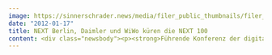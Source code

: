 ```yaml
---
image: https://sinnerschrader.news/media/filer_public_thumbnails/filer_public/42/f3/42f34ed9-d3d7-41ef-a15f-b5fbab128cd8/varfoldersdjk8pxf42x64d8fxslz8jcc8fc0000gnttmpnnuglu__480x288_q85_crop_subsampling-2_upscale.jpg
date: "2012-01-17"
title: NEXT Berlin, Daimler und WiWo küren die NEXT 100
content: <div class="newsbody"><p><strong>Führende Konferenz der digitalen Wirtschaft, Pionier des Automobilbaus und größtes deutsches Wirtschaftsmagazin suchen Deutschlands digitale Trendsetter</strong></p><p>Worüber werden wir morgen lachen? Wo uns treffen? Wie kommunizieren und worüber? Wie reisen oder shoppen? Entrepreneure, Kreative, Business Developer und Investoren beeinflussen mit ihren visionären Ideen, wie sich unser aller Alltag morgen gestaltet. Die führende Konferenz der digitalen Wirtschaft NEXT Berlin und das größte deutsche Wirtschaftsmagazin WirtschaftsWoche suchen mit Unterstützung des Bereichs Business<br/>Innovation der Daimler AG Deutschlands digitale Vorreiter&#58; die NEXT 100.</p><p>Die hundert wichtigsten Persönlichkeiten werden mit Hilfe der digitalen Community in diesem Frühjahr gekürt. Viele von ihnen werden bei der NEXT Berlin 2012 am 8. und 9. Mai in der STATION-Berlin zu erleben sein. Tickets für die Konferenz gehen am 18. Januar in den regulären Verkauf.</p><p><strong>Die digitale Community wählt ihre NEXT 100</strong></p><p>Ihrem langjährigen Credo entsprechend lädt die NEXT Berlin zusammen mit Daimler und WirtschaftsWoche erneut die Internet-Community ein, die Rangliste mitzugestalten. Bis zum 31. Januar ist jeder Interessierte aufgerufen, Vorschläge auf der neugestalteten Website nextberlin.eu einzureichen und bis Ende Februar für seine Lieblinge abzustimmen.</p><p>Unter den ersten Nominierten finden sich so illustre Persönlichkeiten wie Skype-Gründer und Vordenker Morten Lund, Soundcloud-Mastermind Alexander Ljung und Felix Petersen, der Mitbegründer des spaßigen Meinungsforums Amen. Eine dreiköpfige Expertenjury wird die NEXT 100 aus der Nominiertenliste auswählen, die WirtschaftsWoche wird sie zur NEXT Berlin 2012 bekanntgeben. Die Gewinner werden als Sprecher oder Gäste bei der NEXT12 zugegen sein.</p><p><strong>Die digitale Wirtschaft trifft sich zur NEXT Berlin 2012</strong></p><p>Die NEXT Berlin ist auch 2012 ein Highlight von Europas größtem Festival der Digitalszene, der Berlin Web Week (2. bis 9. Mai 2012). Organisiert von der führenden Digitalagentur SinnerSchrader wird die NEXT Berlin die Berlin Web Week am 8. und 9. Mai abschließen. Rund 2.000 Meinungsführer aus dem Bereich der digitalen Wirtschaft werden sich zum Networking treffen und an Vorträgen oder Workshops zur Zukunft unserer digitalen Umwelt teilnehmen.</p><p>Das Programm ist unterteilt in die sechs Sparten Technology, Creative, Start-ups, Mobile, Fashion und Experience, die jeweils von hochkarätigen Professionals kuratiert werden. Zusätzlich werden im Keynote Track renommierte Sprecher auf der Bühne erwartet.</p><p><strong>Frühbuchertickets für die NEXT Berlin 2012 erhältlich</strong></p><p>Der Ticketverkauf startet am 18. Januar um 10 Uhr. Frühbuchertickets gehen für vergünstigte 690 Euro (zzgl. Buchungskosten und MwSt.) in den Verkauf, solange der Vorrat reicht. Anschließend gelten die gestaffelten Ticketpreise, für Studenten, Start-ups oder Young Professionals gelten Nachlässe.</p><p>Tickets für die NEXT Berlin und weitere Informationen zur Konferenz und den NEXT 100 gibt es auf <a href="http&#58;//nextberlin.eu/?cid=NEXT12-100-PM">nextberlin.eu</a>.</p><p><strong>Über SinnerSchrader</strong><br/>SinnerSchrader gehört zu den führenden Digitalagenturen in Europa. SinnerSchrader entwickelt interaktive Strategien, Plattformen und Applikationen, die radikale Beziehungen zwischen Konsumenten und Marken schaffen. In der SinnerSchrader-Gruppe arbeiten über 400 Mitarbeiter an den Standorten Hamburg, Frankfurt am Main, Berlin und Hannover für Kunden wie Allianz, TUI, Tchibo, simyo, REWE, comdirect bank, PPR Group, OTTO und Steigenberger. SinnerSchrader wurde 1996 gegründet und ist seit 1999 börsennotiert.</p><p><strong>Über WirtschaftsWoche</strong><br/>Die WirtschaftsWoche ist das große aktuelle Wirtschaftsmagazin für Entscheider in Deutschland. Rund 100 Redakteure, so viele wie bei keinem anderen Wirtschaftsmagazin, analysieren Woche für Woche die wesentlichen weltweiten Entwicklungen in Wirtschaft und Politik, auf den Finanzmärkten und im Management, in Technik und Wissenschaft. Die Redaktion der WirtschaftsWoche stützt sich dabei auf eine ganze Reihe von Auslandsbüros, unter anderem in New York, Moskau, Peking, Tokio, São Paulo, Brüssel, London, Paris, Rom und im Silicon Valley.</p><p><a class="news-backlink" href="/de/"><svg class="svg-ico svg-ico--arrow-left"><use xlink&#58;href="#arrow-down"></use></svg>Zurück zur Presse Übersicht</a></p></div>
---
```

